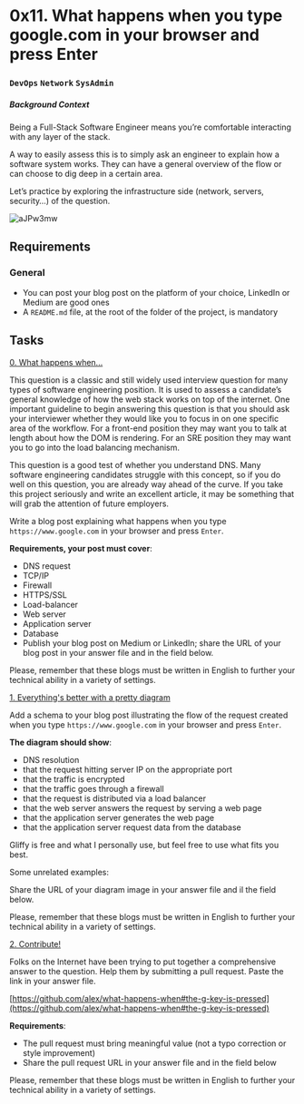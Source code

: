 # 0x11. What happens when you type google.com in your browser and press Enter
### `DevOps` `Network` `SysAdmin`
##### Background Context
Being a Full-Stack Software Engineer means you’re comfortable interacting with any layer of the stack.

A way to easily assess this is to simply ask an engineer to explain how a software system works. They can have a general overview of the flow or can choose to dig deep in a certain area.

Let’s practice by exploring the infrastructure side (network, servers, security…) of the question.

![aJPw3mw](https://github.com/samuelselasi/alx-system_engineering-devops/assets/85158665/4349f73b-ef6d-4454-87f5-5cc25d720e8f)

## Requirements
### General
* You can post your blog post on the platform of your choice, LinkedIn or Medium are good ones
* A `README.md` file, at the root of the folder of the project, is mandatory

## Tasks

[0. What happens when...](./0-blog_post)

This question is a classic and still widely used interview question for many types of software engineering position. It is used to assess a candidate’s general knowledge of how the web stack works on top of the internet. One important guideline to begin answering this question is that you should ask your interviewer whether they would like you to focus in on one specific area of the workflow. For a front-end position they may want you to talk at length about how the DOM is rendering. For an SRE position they may want you to go into the load balancing mechanism.

This question is a good test of whether you understand DNS. Many software engineering candidates struggle with this concept, so if you do well on this question, you are already way ahead of the curve. If you take this project seriously and write an excellent article, it may be something that will grab the attention of future employers.

Write a blog post explaining what happens when you type `https://www.google.com` in your browser and press `Enter`.

**Requirements, your post must cover**:

* DNS request
* TCP/IP
* Firewall
* HTTPS/SSL
* Load-balancer
* Web server
* Application server
* Database
* Publish your blog post on Medium or LinkedIn; share the URL of your blog post in your answer file and in the field below.

Please, remember that these blogs must be written in English to further your technical ability in a variety of settings.

[1. Everything's better with a pretty diagram](./1-what_happen_when_diagram)

Add a schema to your blog post illustrating the flow of the request created when you type `https://www.google.com` in your browser and press `Enter`.

**The diagram should show**:

* DNS resolution
* that the request hitting server IP on the appropriate port
* that the traffic is encrypted
* that the traffic goes through a firewall
* that the request is distributed via a load balancer
* that the web server answers the request by serving a web page
* that the application server generates the web page
* that the application server request data from the database

Gliffy is free and what I personally use, but feel free to use what fits you best.

Some unrelated examples:



Share the URL of your diagram image in your answer file and il the field below.

Please, remember that these blogs must be written in English to further your technical ability in a variety of settings.

[2. Contribute!](./2-contribution-to_what-happens-when_github_answer)

Folks on the Internet have been trying to put together a comprehensive answer to the question. Help them by submitting a pull request. Paste the link in your answer file.

[https://github.com/alex/what-happens-when#the-g-key-is-pressed](https://github.com/alex/what-happens-when#the-g-key-is-pressed)

**Requirements**:

* The pull request must bring meaningful value (not a typo correction or style improvement)
* Share the pull request URL in your answer file and in the field below

Please, remember that these blogs must be written in English to further your technical ability in a variety of settings.
